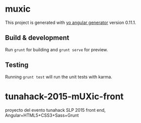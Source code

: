 # muxic

This project is generated with [yo angular generator](https://github.com/yeoman/generator-angular)
version 0.11.1.

## Build & development

Run `grunt` for building and `grunt serve` for preview.

## Testing

Running `grunt test` will run the unit tests with karma.
# tunahack-2015-mUXic-front
proyecto del evento tunahack SLP 2015 front end, Angular+HTML5+CSS3+Sass+Grunt
